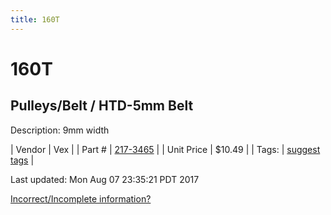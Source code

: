 ```yaml
---
title: 160T
---
```


# 160T
## Pulleys/Belt / HTD-5mm Belt
Description: 	9mm width 

| Vendor | Vex | 
| Part # | [217-3465](http://www.vexrobotics.com/vexpro/motion/belts-and-pulleys/htdbelts9.html) | 
| Unit Price | $10.49 | 
| Tags: | [suggest tags](https://docs.google.com/forms/d/e/1FAIpQLSeWyY8v3RgOty-MyWmh9U0iivNYN_molChYyS-0U-o-kOAv_g/viewform) | 

Last updated: Mon Aug 07 23:35:21 PDT 2017

 [Incorrect/Incomplete information?](https://docs.google.com/forms/d/e/1FAIpQLSeWyY8v3RgOty-MyWmh9U0iivNYN_molChYyS-0U-o-kOAv_g/viewform)